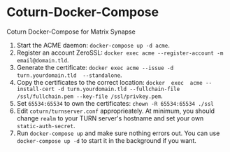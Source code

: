 # Coturn-Docker-Compose
Coturn Docker-Compose for Matrix Synapse

1. Start the ACME daemon: `docker-compose up -d acme`.
2. Register an account ZeroSSL: `docker exec acme --register-account -m email@domain.tld`.
3. Generate the certificate: `docker exec acme --issue -d turn.yourdomain.tld  --standalone`.
4. Copy the certificates to the correct location: `docker  exec  acme --install-cert -d turn.yourdomain.tld --fullchain-file /ssl/fullchain.pem --key-file /ssl/privkey.pem`.
5. Set `65534:65534` to own the certificates: `chown -R 65534:65534 ./ssl`
6. Edit `coturn/turnserver.conf` approprieately. At minimum, you should change `realm` to your TURN server's hostname and set your own `static-auth-secret`.
7. Run `docker-compose up` and make sure nothing errors out. You can use `docker-compose up -d` to start it in the background if you want.